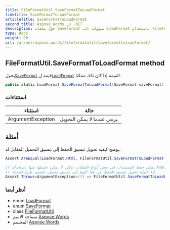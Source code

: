 ```yaml
---
title: FileFormatUtil.SaveFormatToLoadFormat
linktitle: SaveFormatToLoadFormat
articleTitle: SaveFormatToLoadFormat
second_title: Aspose.Words لـ .NET
description: حوّل ملفات SaveFormat بسهولة إلى LoadFormat باستخدام FileFormatUtil. بسّط إدارة الملفات وحسّن التوافق اليوم!
type: docs
weight: 90
url: /ar/net/aspose.words/fileformatutil/saveformattoloadformat/
---
```

## FileFormatUtil.SaveFormatToLoadFormat method

يحول[`SaveFormat`](../../saveformat/) قيمة ل[`LoadFormat`](../../loadformat/) القيمة إذا كان ذلك ممكنا.

```csharp
public static LoadFormat SaveFormatToLoadFormat(SaveFormat saveFormat)
```

### استثناءات

| استثناء | حالة |
| --- | --- |
| ArgumentException | يرمي عندما لا يمكن التحويل. |

## أمثلة

يوضح كيفية تحويل تنسيق الحفظ إلى تنسيق التحميل المقابل له.

```csharp
Assert.AreEqual(LoadFormat.Html, FileFormatUtil.SaveFormatToLoadFormat(SaveFormat.Html));

// يمكن حفظ المستندات في بعض أنواع الملفات، ولكن لا يمكن تحميلها منها باستخدام Aspose.Words.
// إذا حاولنا تحويل تنسيق الحفظ من هذا النوع إلى تنسيق تحميل، فسيتم طرح استثناء.
Assert.Throws<ArgumentException>(() => FileFormatUtil.SaveFormatToLoadFormat(SaveFormat.Jpeg));
```

### أنظر أيضا

* enum [LoadFormat](../../loadformat/)
* enum [SaveFormat](../../saveformat/)
* class [FileFormatUtil](../)
* مساحة الاسم [Aspose.Words](../../../aspose.words/)
* المجسم [Aspose.Words](../../../)
